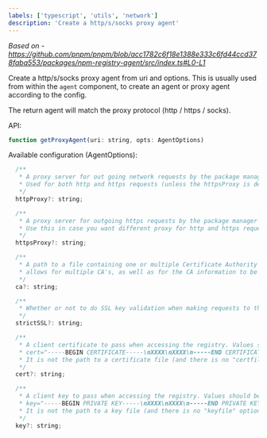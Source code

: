 ```yaml
---
labels: ['typescript', 'utils', 'network']
description: 'Create a http/s/socks proxy agent'
---
```


*Based on - https://github.com/pnpm/pnpm/blob/acc1782c6f18e1388e333c6fd44ccd378faba553/packages/npm-registry-agent/src/index.ts#L0-L1*


Create a http/s/socks proxy agent from uri and options.
This is usually used from within the `agent` component, to create an agent or proxy agent according to the config.

The return agent will match the proxy protocol (http / https / socks).

API:
```js
function getProxyAgent(uri: string, opts: AgentOptions)
```

Available configuration (AgentOptions):

```js
  /**
   * A proxy server for out going network requests by the package manager
   * Used for both http and https requests (unless the httpsProxy is defined)
   */
  httpProxy?: string;

  /**
   * A proxy server for outgoing https requests by the package manager (fallback to proxy server if not defined)
   * Use this in case you want different proxy for http and https requests.
   */
  httpsProxy?: string;

  /**
   * A path to a file containing one or multiple Certificate Authority signing certificates.
   * allows for multiple CA's, as well as for the CA information to be stored in a file on disk.
   */
  ca?: string;

  /**
   * Whether or not to do SSL key validation when making requests to the registry via https
   */
  strictSSL?: string;

  /**
   * A client certificate to pass when accessing the registry. Values should be in PEM format (Windows calls it "Base-64 encoded X.509 (.CER)") with newlines replaced by the string "\n". For example:
   * cert="-----BEGIN CERTIFICATE-----\nXXXX\nXXXX\n-----END CERTIFICATE-----"
   * It is not the path to a certificate file (and there is no "certfile" option).
   */
  cert?: string;

  /**
   * A client key to pass when accessing the registry. Values should be in PEM format with newlines replaced by the string "\n". For example:
   * key="-----BEGIN PRIVATE KEY-----\nXXXX\nXXXX\n-----END PRIVATE KEY-----"
   * It is not the path to a key file (and there is no "keyfile" option).
   */
  key?: string;
```
